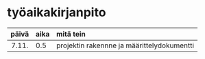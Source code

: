 # työaikakirjanpito

| päivä | aika | mitä tein  |
| :----:|:-----| :-----|
| 7.11. | 0.5  | projektin rakennne ja määrittelydokumentti |

